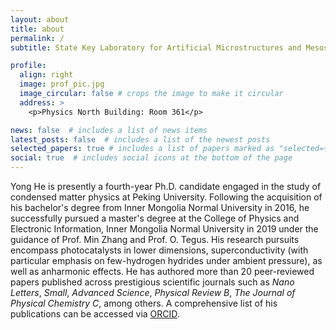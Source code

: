 ```yaml
---
layout: about
title: about
permalink: /
subtitle: State Key Laboratory for Artificial Microstructures and Mesoscopic Physics, School of Physics, Peking University, Beijing 100871, China

profile:
  align: right
  image: prof_pic.jpg
  image_circular: false # crops the image to make it circular
  address: >
    <p>Physics North Building: Room 361</p>

news: false  # includes a list of news items
latest_posts: false  # includes a list of the newest posts
selected_papers: true # includes a list of papers marked as "selected={true}"
social: true  # includes social icons at the bottom of the page
---
```


Yong He is presently a fourth-year Ph.D. candidate engaged in the study of condensed matter physics at Peking University. Following the acquisition of his bachelor's degree from Inner Mongolia Normal University in 2016, he successfully pursued a master's degree at the College of Physics and Electronic Information, Inner Mongolia Normal University in 2019 under the guidance of Prof. Min Zhang and Prof. O. Tegus. His research pursuits encompass photocatalysts in lower dimensions, superconductivity (with particular emphasis on few-hydrogen hydrides under ambient pressure), as well as anharmonic effects. He has authored more than 20 peer-reviewed papers published across prestigious scientific journals such as <i>Nano Letters</i>, <i>Small</i>, <i>Advanced Science</i>, <i>Physical Review B</i>, <i>The Journal of Physical Chemistry C</i>, among others. A comprehensive list of his publications can be accessed via <a href="https://orcid.org/0000-0002-8898-5072">ORCID</a>.
